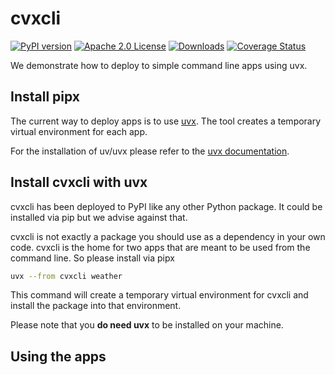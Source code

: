 # cvxcli

[![PyPI version](https://badge.fury.io/py/cvxcli.svg)](https://badge.fury.io/py/cvxcli)
[![Apache 2.0 License](https://img.shields.io/badge/License-APACHEv2-brightgreen.svg)](https://github.com/cvxgrp/cvxcli/blob/master/LICENSE)
[![Downloads](https://static.pepy.tech/personalized-badge/cvxcli?period=month&units=international_system&left_color=black&right_color=orange&left_text=PyPI%20downloads%20per%20month)](https://pepy.tech/project/cvxcli)
[![Coverage Status](https://coveralls.io/repos/github/cvxgrp/simulator/badge.png?branch=main)](https://coveralls.io/github/cvxgrp/cvxcli?branch=main)

We demonstrate how to deploy to simple command line apps using uvx.

## Install pipx

The current way to deploy apps is to use [uvx](https://docs.astral.sh/uv/guides/tools/).
The tool creates a temporary virtual environment for each app.

For the installation of uv/uvx please refer to the [uvx documentation](https://docs.astral.sh/uv/getting-started/installation/).

## Install cvxcli with uvx

cvxcli has been deployed to PyPI like any other Python package. It could be
installed via pip but we advise against that.

cvxcli is not exactly a package you should use as a dependency in your own code.
cvxcli is the home for two apps that are meant to be used from the command line.
So please install via pipx

```bash
uvx --from cvxcli weather
```

This command will create a temporary virtual environment for cvxcli 
and install the package into that environment.

Please note that you **do need uvx** to be installed on your machine.

## Using the apps
